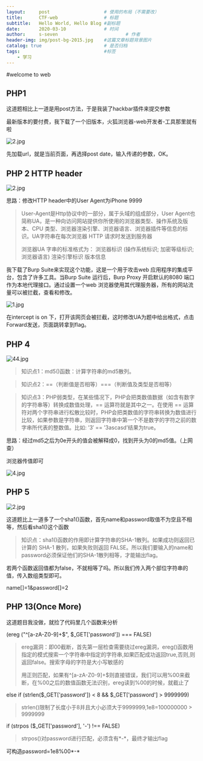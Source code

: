 ```yaml
---
layout:     post   				    # 使用的布局（不需要改）
title:      CTF-web 				# 标题 
subtitle:   Hello World, Hello Blog #副标题
date:       2020-03-10 				# 时间
author:     s-seven 						# 作者
header-img: img/post-bg-2015.jpg 	#这篇文章标题背景图片
catalog: true 						# 是否归档
tags:								#标签
    - 学习
---
```

#welcome to web

## PHP1

这道题相比上一道是用post方法，于是我装了hackbar插件来提交参数

最新版本的要付费，我下载了一个旧版本，火狐浏览器-web开发者-工具那里就有啦

![2.jpg](http://ww1.sinaimg.cn/large/005KQQDely1gcot7c6yjcj30wz06b74k.jpg)

先加载url，就是当前页面，再选择post date，输入传递的参数，OK。

## PHP 2 HTTP header

![2.jpg](http://ww1.sinaimg.cn/large/005KQQDely1gcouj0j9fwj30pp0b23yw.jpg)

思路：修改HTTP header中的User Agent为iPhone 9999     

>User-Agent是Http协议中的一部分，属于头域的组成部分，User Agent也简称UA，是一种向访问网站提供你所使用的浏览器类型、操作系统及版本、CPU 类型、浏览器渲染引擎、浏览器语言、浏览器插件等信息的标识。UA字符串在每次浏览器 HTTP 请求时发送到服务器
>
>浏览器UA 字串的标准格式为： 浏览器标识 (操作系统标识; 加密等级标识; 浏览器语言) 渲染引擎标识 版本信息

我下载了Burp Suite来实现这个功能，这是一个用于攻击web 应用程序的集成平台，包含了许多工具。当Burp Suite 运行后，Burp Proxy 开启默认的8080 端口作为本地代理接口。通过设置一个web 浏览器使用其代理服务器，所有的网站流量可以被拦截，查看和修改。

![1.jpg](http://ww1.sinaimg.cn/large/005KQQDely1gcoupsb3y3j30jp0cgab8.jpg)

在intercept is on 下，打开该网页会被拦截，这时修改UA为题中给出格式，点击Forward发送，页面跳转拿到flag。

## PHP 4



![44.jpg](http://ww1.sinaimg.cn/large/005KQQDely1gcox5z5477j30b309ejrg.jpg)

> 知识点1：md5()函数：计算字符串的md5散列。

> 知识点2：==（判断值是否相等）===（判断值及类型是否相等）

> 知识点3：PHP弱类型，在某些情况下，PHP会把类数值数据（如含有数字的字符串等）转换成数值处理，== 运算符就是其中之一。在使用 == 运算符对两个字符串进行松散比较时，PHP会把类数值的字符串转换为数值进行比较，如果参数是字符串，则返回字符串中第一个不是数字的字符之前的数字串所代表的整数值。比如: ’3′ == ’3ascasd’结果为true。

思路：经过md5之后为0e开头的值会被解释成0，找到开头为0的md5值。（上网查）

浏览器传值即可

![4.jpg](http://ww1.sinaimg.cn/large/005KQQDely1gcoxli7ncvj30ec06rq2y.jpg)

## PHP 5

![2.jpg](http://ww1.sinaimg.cn/large/005KQQDely1gcoyg8mgbij30gb05f0sy.jpg)

这道题比上一道多了一个sha1()函数，首先name和password取值不为空且不相等，然后看sha1()这个函数

> 知识点：sha1()函数的作用即计算字符串的SHA-1散列。如果成功则返回已计算的 SHA-1 散列，如果失败则返回 FALSE。所以我们要输入的name和password必须保证他们的SHA-1散列相等，才能输出flag。

若两个函数返回值都为false，不就相等了吗。所以我们传入两个部位字符串的值，传入数组类型即可。

name[]=1&password[]=2

## PHP 13(Once More)

这道题目我没做，就捡了代码里几个函数来分析

(ereg ("^[a-zA-Z0-9]+$", $_GET['password']) === FALSE)

> ereg漏洞：即00截断，首先第一层检查需要绕过ereg漏洞，ereg()函数用指定的模式搜索一个字符串中指定的字符串,如果匹配成功返回true,否则,则返回false。搜索字母的字符是大小写敏感的
>
> 用正则匹配，如果有^[a-zA-Z0-9]+$则直接错误，我们可以用%00来截断，在%00之后的数值函数无法识别，ereg读到%00的时候，就截止了

else if (strlen($_GET['password']) < 8 && $_GET['password'] > 9999999)

> strlen()限制了长度小于8并且大小必须大于9999999,1e8=100000000 > 9999999

if (strpos ($_GET['password'], '*-*') !== FALSE)

> strpos()对password进行匹配，必须含有*-*，最终才输出flag

可构造password=1e8%00*-*



